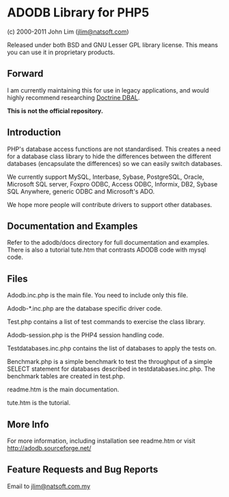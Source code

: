 # ADODB Library for PHP5

(c) 2000-2011 John Lim (jlim@natsoft.com)

Released under both BSD and GNU Lesser GPL library license. 
This means you can use it in proprietary products.

## Forward
I am currently maintaining this for use in legacy applications, and
would highly recommend researching [Doctrine DBAL](https://github.com/doctrine/dbal).

__This is not the official repository.__

## Introduction

PHP's database access functions are not standardised. This creates a 
need for a database class library to hide the differences between the 
different databases (encapsulate the differences) so we can easily 
switch databases.

We currently support MySQL, Interbase, Sybase, PostgreSQL, Oracle, 
Microsoft SQL server,  Foxpro ODBC, Access ODBC, Informix, DB2,
Sybase SQL Anywhere, generic ODBC and Microsoft's ADO. 

We hope more people will contribute drivers to support other databases.

## Documentation and Examples

Refer to the adodb/docs directory for full documentation and examples. 
There is also a  tutorial tute.htm that contrasts ADODB code with 
mysql code.

## Files
Adodb.inc.php is the main file. You need to include only this file.

Adodb-*.inc.php are the database specific driver code.

Test.php contains a list of test commands to exercise the class library.

Adodb-session.php is the PHP4 session handling code.

Testdatabases.inc.php contains the list of databases to apply the tests on.

Benchmark.php is a simple benchmark to test the throughput of a simple SELECT 
statement for databases described in testdatabases.inc.php. The benchmark
tables are created in test.php.

readme.htm is the main documentation.

tute.htm is the tutorial.

## More Info

For more information, including installation see readme.htm
or visit
           http://adodb.sourceforge.net/


## Feature Requests and Bug Reports

Email to jlim@natsoft.com.my 


 